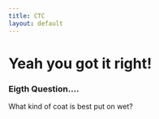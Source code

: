 ```yaml
---
title: CTC
layout: default
---
```

<h1>Yeah you got it right!</h1>
<h3>Eigth Question....</h3>
<p>
	What kind of coat is best put on wet?
</p>
